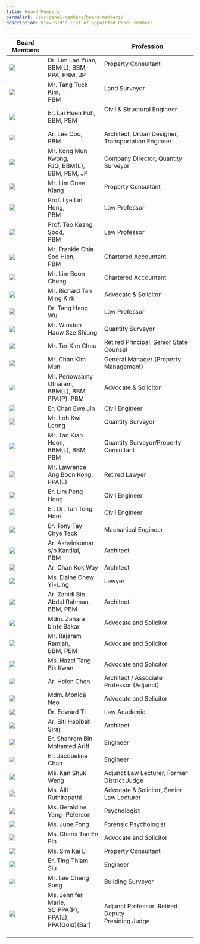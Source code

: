 ```yaml
---
title: Board Members
permalink: /our-panel-members/board-members/
description: View STB's list of appointed Panel Members.
---
```

| Board Members |  | Profession  |
| -------- | -------- | -------- |
![](/images/Our%20Panel%20Members/Board%20of%20Members/dr-lim-lan-yuan.jpg)| Dr. Lim Lan Yuan, <br>BBM(L), BBM, PPA, PBM,&nbsp;JP<br> | Property Consultant &nbsp; &nbsp; &nbsp; &nbsp;  &nbsp; &nbsp;&nbsp; &nbsp; &nbsp; &nbsp; &nbsp; &nbsp; &nbsp; &nbsp; &nbsp; &nbsp; &nbsp; &nbsp; &nbsp; &nbsp; &nbsp; &nbsp; |
![](/images/Our%20Panel%20Members/Board%20of%20Members/mr-tang-tuck-kim.jpg)| Mr. Tang Tuck Kim, <br>PBM <br> | Land Surveyor &nbsp; &nbsp; &nbsp; &nbsp;  &nbsp; &nbsp;&nbsp; &nbsp; &nbsp; &nbsp; &nbsp; &nbsp; &nbsp; &nbsp; &nbsp; &nbsp; &nbsp; &nbsp;&nbsp; &nbsp; &nbsp; &nbsp; &nbsp; &nbsp; &nbsp; &nbsp; &nbsp; &nbsp; &nbsp; &nbsp; &nbsp; &nbsp; &nbsp; &nbsp; &nbsp;    |
![](/images/Our%20Panel%20Members/Board%20of%20Members/mr-lai-huen-poh.jpg)| Er. Lai Huen Poh, <br>BBM, PBM<br> | Civil &amp; Structural Engineer &nbsp; &nbsp;  &nbsp; &nbsp;&nbsp; &nbsp; &nbsp; &nbsp; &nbsp; &nbsp; &nbsp; &nbsp; &nbsp; &nbsp; &nbsp; &nbsp;&nbsp; &nbsp; &nbsp; &nbsp; &nbsp; &nbsp; &nbsp; &nbsp; &nbsp; &nbsp; &nbsp; &nbsp; &nbsp; &nbsp; &nbsp; &nbsp; &nbsp; &nbsp; &nbsp; |
![](/images/Our%20Panel%20Members/Board%20of%20Members/mr-lee-coo.jpg)| Ar. Lee Coo, <br>PBM<br> | Architect, Urban Designer, <br>Transportation Engineer<br> |
![](/images/Our%20Panel%20Members/Board%20of%20Members/mr-kong-mun-kwong.jpg)| Mr. Kong Mun Kwong,<br> PJG, BBM(L), BBM, PBM, JP<br> | Company Director, Quantity Surveyor |
![](/images/Our%20Panel%20Members/Board%20of%20Members/mr-lim-gnee-kiang.jpg)| Mr. Lim Gnee Kiang | Property Consultant |
![](/images/Our%20Panel%20Members/Board%20of%20Members/assoc-prof-lye_lin_heng-v2.jpg)| Prof. Lye Lin Heng, <br>PBM<br> | Law Professor |
![](/images/Our%20Panel%20Members/Board%20of%20Members/prof-teo-keang-sood.jpg)| Prof. Teo Keang Sood, <br>PBM<br> | Law Professor |
![](/images/Our%20Panel%20Members/Board%20of%20Members/mr-frankie-chia.jpg)| Mr. Frankie Chia Soo Hien,<br> PBM<br> | Chartered Accountant |
![](/images/Our%20Panel%20Members/Board%20of%20Members/mr-lim-boon-cheng.jpg)| Mr. Lim Boon Cheng | Chartered Accountant | 
![](/images/Our%20Panel%20Members/Board%20of%20Members/mr-richard-tan-ming-kirk.jpg)| Mr. Richard Tan Ming Kirk | Advocate &amp; Solicitor |
![](/images/Our%20Panel%20Members/Board%20of%20Members/dr-tang-hang-wu.jpg)| Dr. Tang Hang Wu | Law Professor | 
![](/images/Our%20Panel%20Members/Board%20of%20Members/mr-winston-hauw.jpg)| Mr. Winston Hauw Sze Shiung | Quantity Surveyor | 
![](/images/Our%20Panel%20Members/Board%20of%20Members/mr-ter-kim-cheu.jpg)| Mr. Ter Kim Cheu | Retired Principal, Senior State Counsel | 
![](/images/Our%20Panel%20Members/Board%20of%20Members/mr-chan-kim-mun.jpg)| Mr. Chan Kim Mun | General Manager (Property Management) |
![](/images/Our%20Panel%20Members/Board%20of%20Members/mr-periowsamy.jpg)| Mr. Periowsamy Otharam, <br>BBM(L), BBM, PPA(P), PBM<br> | Advocate &amp; Solicitor |
![](/images/Our%20Panel%20Members/Board%20of%20Members/mr-chan-ewe-jin.jpg)| Er. Chan Ewe Jin | Civil Engineer |
![](/images/Our%20Panel%20Members/Board%20of%20Members/mr-loh-kwi-leong.jpg)| Mr. Loh Kwi Leong | Quantity Surveyor | 
![](/images/Our%20Panel%20Members/Board%20of%20Members/mr-tan-kian-hoon.jpg)| Mr. Tan Kian Hoon, <br>BBM(L), BBM, PBM<br> | Quantity Surveyor/Property Consultant |
![](/images/Our%20Panel%20Members/Board%20of%20Members/mr-lawrence-ang.jpg)| Mr. Lawrence Ang Boon Kong, <br>PPA(E)<br> | Retired Lawyer |
![](/images/Our%20Panel%20Members/Board%20of%20Members/mr-lim-peng-hong.jpg)| Er. Lim Peng Hong | Civil Engineer |
![](/images/Our%20Panel%20Members/Board%20of%20Members/dr-tan-teng-hooi.jpg)| Er. Dr. Tan Teng Hooi | Civil Engineer |
![](/images/Our%20Panel%20Members/Board%20of%20Members/mr-tony-tay-chye-teck.jpg)| Er. Tony Tay Chye Teck | Mechanical Engineer |
![](/images/Our%20Panel%20Members/Board%20of%20Members/mr-ashvinkumar-so-kantilal.jpg)| Ar. Ashvinkumar s/o Kantilal, <br>PBM<br> | Architect |
![](/images/Our%20Panel%20Members/Board%20of%20Members/mr-chan-kok-way.jpg)| Ar. Chan Kok Way | Architect |
![](/images/Our%20Panel%20Members/Board%20of%20Members/ms-elaine-chew-yi-ling.jpg)| Ms. Elaine Chew Yi-Ling | Lawyer |
![](/images/Our%20Panel%20Members/Board%20of%20Members/mr-zahidi-bin-abdul-rahman.jpg)| Ar. Zahidi Bin Abdul Rahman, <br>BBM, PBM<br> | Architect | 
![](/images/Our%20Panel%20Members/Board%20of%20Members/mdm-zahara.jpg)| Mdm. Zahara binte Bakar | Advocate and Solicitor |
![](/images/Our%20Panel%20Members/Board%20of%20Members/mr-rajaram.jpg)| Mr. Rajaram Ramiah, <br>BBM, PBM<br> | Advocate and Solicitor |
![](/images/Our%20Panel%20Members/Board%20of%20Members/ms-hazel.jpg)| Ms. Hazel Tang Bik Kwan | Advocate and Solicitor |
![](/images/Our%20Panel%20Members/Board%20of%20Members/ms-helen-chen.jpg)| Ar. Helen Chen | Architect / Associate Professor (Adjunct) |
![](/images/Our%20Panel%20Members/Board%20of%20Members/mdm-monica-neo.jpg)| Mdm. Monica Neo | Advocate and Solicitor |
![](/images/Our%20Panel%20Members/Board%20of%20Members/dr-edward-ti.jpg)| Dr. Edward Ti | Law Academic |
![](/images/Our%20Panel%20Members/Board%20of%20Members/ar-siti-habibah-siraj.jpg)| Ar. Siti Habibah Siraj | Architect |
![](/images/Our%20Panel%20Members/Board%20of%20Members/shahrom-mohamed-ariff.jpg)| Er. Shahrom Bin Mohamed Ariff | Engineer |
![](/images/Our%20Panel%20Members/Board%20of%20Members/er-jacqueline-chan.jpg)| Er. Jacqueline Chan | Engineer |
![](/images/Our%20Panel%20Members/Board%20of%20Members/kan-shuk-weng.jpg)| Ms. Kan Shuk Weng | Adjunct Law Lecturer, Former District Judge |
![](/images/Our%20Panel%20Members/Board%20of%20Members/alli-ruthirapathi.jpg)| Ms. Alli Ruthirapathi | Advocate &amp; Solicitor, Senior Law Lecturer |
![](/images/Our%20Panel%20Members/Board%20of%20Members/geraldine-yang.jpg)| Ms. Geraldine Yang-Peterson | Psychologist | 
![](/images/Our%20Panel%20Members/Board%20of%20Members/june-fong.jpg)| Ms. June Fong | Forensic Psychologist |
![](/images/Our%20Panel%20Members/Board%20of%20Members/charis-tan.jpg)| Ms. Charis Tan En Pin | Advocate and Solicitor |
![](/images/Our%20Panel%20Members/Board%20of%20Members/sim-kai-li.jpg)| Ms. Sim Kai Li | Property Consultant |
![](/images/Our%20Panel%20Members/Board%20of%20Members/ting-thiam-siu.jpg)| Er. Ting Thiam Siu | Engineer |
![](/images/Our%20Panel%20Members/Board%20of%20Members/lee-cheng-sun.jpg)| Mr. Lee Cheng Sung | Building Surveyor | 
![](/images/Our%20Panel%20Members/Board%20of%20Members/ms-jennifer-marie.jpg)| Ms. Jennifer Marie, <br>SC PPA(P), PPA(E),<br> PPA(Gold)(Bar)<br><br> | Adjunct Professor. Retired Deputy <br> Presiding Judge<br> |